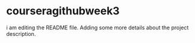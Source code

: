 # courseragithubweek3

i am editing the README file. Adding some more details about the project description.
